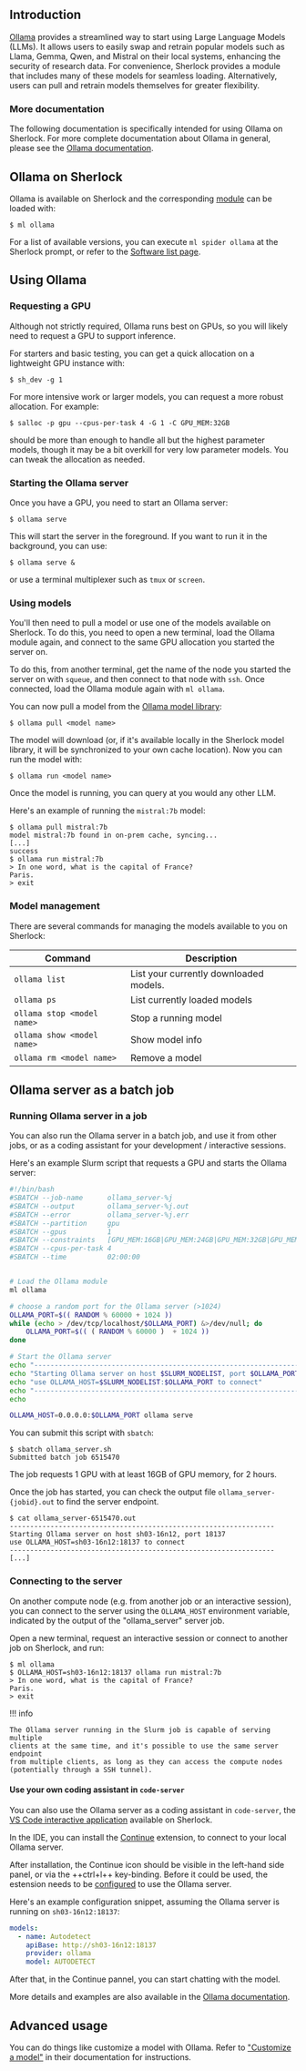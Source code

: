 ## Introduction

[Ollama][url_ollama] provides a streamlined way to start using Large Language
Models (LLMs). It allows users to easily swap and retrain popular models such
as Llama, Gemma, Qwen, and Mistral on their local systems, enhancing the
security of research data. For convenience, Sherlock provides a module that
includes many of these models for seamless loading. Alternatively, users can
pull and retrain models themselves for greater flexibility.

### More documentation

The following documentation is specifically intended for using Ollama on
Sherlock. For more complete documentation about Ollama in general, please see
the [Ollama documentation][url_ollama_docs].


## Ollama on Sherlock

Ollama is available on Sherlock and the corresponding [module][url_modules] can
be loaded with:

``` none
$ ml ollama
```

For a list of available versions, you can execute `ml spider ollama` at the
Sherlock prompt, or refer to the [Software list page][url_software_list].



## Using Ollama

### Requesting a GPU

Although not strictly required, Ollama runs best on GPUs, so you will likely
need to request a GPU to support inference.

For starters and basic testing, you can get a quick allocation on a lightweight
GPU instance with:

``` none
$ sh_dev -g 1
```

For more intensive work or larger models, you can request a more robust
allocation. For example:

``` none
$ salloc -p gpu --cpus-per-task 4 -G 1 -C GPU_MEM:32GB
```

should be more than enough to handle all but the highest parameter models,
though it may be a bit overkill for very low parameter models. You can tweak
the allocation as needed.


### Starting the Ollama server

Once you have a GPU, you need to start an Ollama server:

``` none
$ ollama serve
```

This will start the server in the foreground. If you want to run it in the
background, you can use:

``` none
$ ollama serve &
```

or use a terminal multiplexer such as `tmux` or `screen`.

### Using models

You'll then need to pull a model or use one of the models available on
Sherlock. To do this, you need to open a new terminal, load the Ollama module
again, and connect to the same GPU allocation you started the server on.

To do this, from another terminal, get the name of the node you started the
server on with `squeue`, and then connect to that node with `ssh`. Once
connected, load the Ollama module again with `ml ollama`.

You can now pull a model from the [Ollama model library][url_ollama_library]:

``` none
$ ollama pull <model name>
```

The model will download (or, if it's available locally in the Sherlock model
library, it will be synchronized to your own cache location). Now you can run
the model with:

``` none
$ ollama run <model name>
```

Once the model is running, you can query at you would any other LLM.

Here's an example of running the `mistral:7b` model:

``` none
$ ollama pull mistral:7b
model mistral:7b found in on-prem cache, syncing...
[...]
success
$ ollama run mistral:7b
> In one word, what is the capital of France?
Paris.
> exit
```


### Model management

There are several commands for managing the models available to you on Sherlock:

| Command | Description |
|---------|-------------|
| `ollama list` | List your currently downloaded models. |
| `ollama ps` | List currently loaded models |
| `ollama stop <model name>` | Stop a running model |
| `ollama show <model name>` | Show model info |
| `ollama rm <model name>` | Remove a model |



## Ollama server as a batch job

### Running Ollama server in a job

You can also run the Ollama server in a batch job, and use it from other jobs,
or as a coding assistant for your development / interactive sessions.


Here's an example Slurm script that requests a GPU and starts the Ollama server:

``` bash title="ollama_server.sh"
#!/bin/bash
#SBATCH --job-name      ollama_server-%j
#SBATCH --output        ollama_server-%j.out
#SBATCH --error         ollama_server-%j.err
#SBATCH --partition     gpu
#SBATCH --gpus          1
#SBATCH --constraints   [GPU_MEM:16GB|GPU_MEM:24GB|GPU_MEM:32GB|GPU_MEM:48GB|GPU_MEM:80GB]
#SBATCH --cpus-per-task 4
#SBATCH --time          02:00:00


# Load the Ollama module
ml ollama

# choose a random port for the Ollama server (>1024)
OLLAMA_PORT=$(( RANDOM % 60000 + 1024 ))
while (echo > /dev/tcp/localhost/$OLLAMA_PORT) &>/dev/null; do
    OLLAMA_PORT=$(( ( RANDOM % 60000 )  + 1024 ))
done

# Start the Ollama server
echo "-----------------------------------------------------------------"
echo "Starting Ollama server on host $SLURM_NODELIST, port $OLLAMA_PORT"
echo "use OLLAMA_HOST=$SLURM_NODELIST:$OLLAMA_PORT to connect"
echo "-----------------------------------------------------------------"
echo

OLLAMA_HOST=0.0.0.0:$OLLAMA_PORT ollama serve
```

You can submit this script with `sbatch`:

``` none
$ sbatch ollama_server.sh
Submitted batch job 6515470
```

The job requests 1 GPU with at least 16GB of GPU memory, for 2 hours.

Once the job has started, you can check the output file
`ollama_server-{jobid}.out` to find the server endpoint.

``` none
$ cat ollama_server-6515470.out
-----------------------------------------------------------------
Starting Ollama server on host sh03-16n12, port 18137
use OLLAMA_HOST=sh03-16n12:18137 to connect
-----------------------------------------------------------------
[...]
```

### Connecting to the server

On another compute node (e.g. from another job or an interactive session), you
can connect to the server using the `OLLAMA_HOST` environment variable,
indicated by the output of the "ollama_server" server job.

Open a new terminal, request an interactive session or connect to another job
on Sherlock, and run:

``` none
$ ml ollama
$ OLLAMA_HOST=sh03-16n12:18137 ollama run mistral:7b
> In one word, what is the capital of France?
Paris.
> exit
```


!!! info

    The Ollama server running in the Slurm job is capable of serving multiple
    clients at the same time, and it's possible to use the same server endpoint
    from multiple clients, as long as they can access the compute nodes
    (potentially through a SSH tunnel).


#### Use your own coding assistant in `code-server`

You can also use the Ollama server as a coding assistant in `code-server`, the
[VS Code interactive application][url_code-server] available on Sherlock.

In the IDE, you can install the [Continue][url_continue] extension, to connect
to your local Ollama server.

After installation, the Continue icon should be visible in the left-hand side
panel, or via the ++ctrl+l++ key-binding. Before it could be used, the
estension needs to be [configured][url_continue_config] to use the Ollama
server.


Here's an example configuration snippet, assuming the Ollama server is running
on `sh03-16n12:18137`:

``` yaml
models:
  - name: Autodetect
    apiBase: http://sh03-16n12:18137
    provider: ollama
    model: AUTODETECT
```

After that, in the Continue pannel, you can start chatting with the model.

More details and examples are also available in the [Ollama
documentation][url_ollama_continue].



## Advanced usage

You can do things like customize a model with Ollama. Refer to ["Customize a
model"][url_ollama_customize] in their documentation for instructions.



[comment]: # (link URLS ---------------------------------------------------)

[url_ollama]:               //ollama.com/
[url_ollama_docs]:          //docs.ollama.com/
[url_ollama_library]:       //ollama.com/library
[url_ollama_customize]:     //github.com/ollama/ollama#customize-a-model
[url_ollama_continue]:      //ollama.com/blog/continue-code-assistant
[url_continue]:             //continue.dev/
[url_continue_config]:      //docs.continue.dev/guides/ollama-guide#how-to-configure-ollama-with-continue

[url_software_list]:        ../list.md
[url_modules]:              ../modules.md
[url_code-server]:          ../../../user-guide/ondemand/#vs-code
